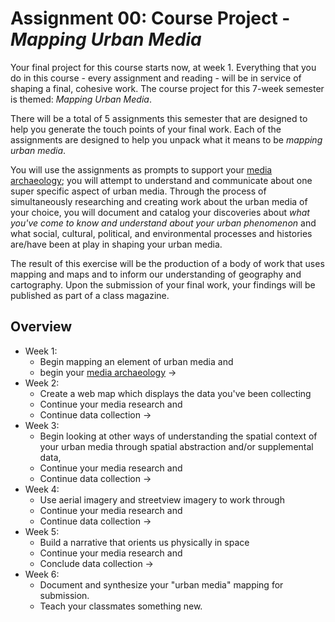 # Assignment 00: Course Project - *Mapping Urban Media*

Your final project for this course starts now, at week 1. Everything that you do in this course - every assignment and reading - will be in service of shaping a final, cohesive work. The course project for this 7-week semester is themed: *Mapping Urban Media*.

There will be a total of 5 assignments this semester that are designed to help you generate the touch points of your final work. Each of the assignments are designed to help you unpack what it means to be *mapping urban media*. 

You will use the assignments as prompts to support your [media archaeology](https://en.wikipedia.org/wiki/Media_archaeology); you will attempt to understand and communicate about one super specific aspect of urban media. Through the process of simultaneously researching and creating work about the urban media of your choice, you will document and catalog your discoveries about *what you've come to know and understand about your urban phenomenon* and what social, cultural, political, and environmental processes and histories are/have been at play in shaping your urban media. 

The result of this exercise will be the production of a body of work that uses mapping and maps and to inform our understanding of geography and cartography. Upon the submission of your final work, your findings will be published as part of a class magazine. 


## Overview

* Week 1: 
  * Begin mapping an element of urban media and 
  * begin your [media archaeology](https://en.wikipedia.org/wiki/Media_archaeology) →  
* Week 2: 
  * Create a web map which displays the data you've been collecting
  * Continue your media research and 
  * Continue data collection → 
* Week 3: 
  * Begin looking at other ways of understanding the spatial context of your urban media through spatial abstraction and/or supplemental data, 
  * Continue your media research and 
  * Continue data collection → 
* Week 4:
  * Use aerial imagery and streetview imagery to work through 
  * Continue your media research and 
  * Continue data collection → 
* Week 5:
  * Build a narrative that orients us physically in space
  * Continue your media research and 
  * Conclude data collection →
* Week 6:
  * Document and synthesize your "urban media" mapping for submission.
  * Teach your classmates something new. 

